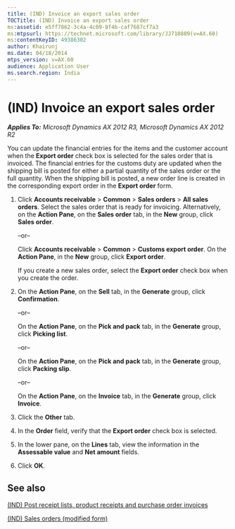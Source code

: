 ```yaml
---
title: (IND) Invoice an export sales order
TOCTitle: (IND) Invoice an export sales order
ms:assetid: e5ff7862-3c4a-4c09-8f4b-caf7687cf7a3
ms:mtpsurl: https://technet.microsoft.com/library/JJ710889(v=AX.60)
ms:contentKeyID: 49386302
author: Khairunj
ms.date: 04/18/2014
mtps_version: v=AX.60
audience: Application User
ms.search.region: India
---
```


# (IND) Invoice an export sales order 


_**Applies To:** Microsoft Dynamics AX 2012 R3, Microsoft Dynamics AX 2012 R2_

You can update the financial entries for the items and the customer account when the **Export order** check box is selected for the sales order that is invoiced. The financial entries for the customs duty are updated when the shipping bill is posted for either a partial quantity of the sales order or the full quantity. When the shipping bill is posted, a new order line is created in the corresponding export order in the **Export order** form.

1.  Click **Accounts receivable** \> **Common** \> **Sales orders** \> **All sales orders**. Select the sales order that is ready for invoicing. Alternatively, on the **Action Pane**, on the **Sales order** tab, in the **New** group, click **Sales order**.
    
    –or–
    
    Click **Accounts receivable** \> **Common** \> **Customs export order**. On the **Action Pane**, in the **New** group, click **Export order**.
    
    If you create a new sales order, select the **Export order** check box when you create the order.

2.  On the **Action Pane**, on the **Sell** tab, in the **Generate** group, click **Confirmation**.
    
    –or–
    
    On the **Action Pane**, on the **Pick and pack** tab, in the **Generate** group, click **Picking list**.
    
    –or–
    
    On the **Action Pane**, on the **Pick and pack** tab, in the **Generate** group, click **Packing slip**.
    
    –or–
    
    On the **Action Pane**, on the **Invoice** tab, in the **Generate** group, click **Invoice**.

3.  Click the **Other** tab.

4.  In the **Order** field, verify that the **Export order** check box is selected.

5.  In the lower pane, on the **Lines** tab, view the information in the **Assessable value** and **Net amount** fields.

6.  Click **OK**.

## See also

[(IND) Post receipt lists, product receipts and purchase order invoices](ind-post-receipt-lists-product-receipts-and-purchase-order-invoices.md)

[(IND) Sales orders (modified form)](https://technet.microsoft.com/library/jj677998\(v=ax.60\))

  


